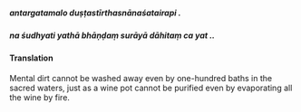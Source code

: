 ##### antargatamalo duṣṭastīrthasnānaśatairapi .
##### na śudhyati yathā bhāṇḍaṃ surāyā dāhitaṃ ca yat ..

#### Translation

Mental dirt cannot be washed away even by one-hundred baths in the sacred waters, just as a wine pot cannot be purified even by evaporating all the wine by fire.